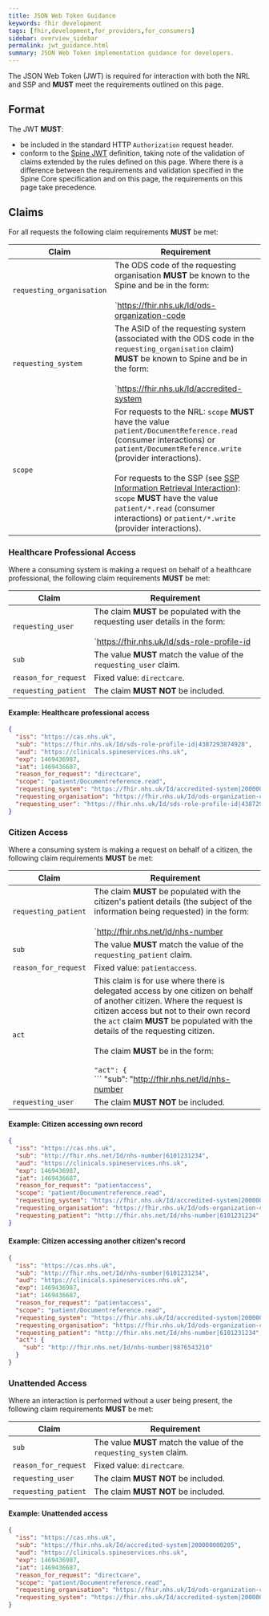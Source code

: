 ```yaml
---
title: JSON Web Token Guidance
keywords: fhir development
tags: [fhir,development,for_providers,for_consumers]
sidebar: overview_sidebar
permalink: jwt_guidance.html
summary: JSON Web Token implementation guidance for developers.
---
```


The JSON Web Token (JWT) is required for interaction with both the NRL and SSP and **MUST** meet the requirements outlined on this page.

## Format

The JWT **MUST**:

- be included in the standard HTTP `Authorization` request header.
- conform to the [Spine JWT](https://developer.nhs.uk/apis/spine-core/security_jwt.html) definition, taking note of the validation of claims extended by the rules defined on this page. Where there is a difference between the requirements and validation specified in the Spine Core specification and on this page, the requirements on this page take precedence.

## Claims

For all requests the following claim requirements **MUST** be met:

|Claim|Requirement|
|-----|-----------|
|`requesting_organisation`|The ODS code of the requesting organisation **MUST** be known to the Spine and be in the form:<br /><br />`https://fhir.nhs.uk/Id/ods-organization-code|[ODS_code]`|
|`requesting_system`|The ASID of the requesting system (associated with the ODS code in the `requesting_organisation` claim) **MUST** be known to Spine and be in the form:<br /><br />`https://fhir.nhs.uk/Id/accredited-system|[ASID]`|
|`scope`|For requests to the NRL: `scope` **MUST** have the value `patient/DocumentReference.read` (consumer interactions) or `patient/DocumentReference.write` (provider interactions).<br /><br />For requests to the SSP (see [SSP Information Retrieval Interaction](retrieval_ssp.html)): `scope` **MUST** have the value `patient/*.read` (consumer interactions) or `patient/*.write` (provider interactions).|

### Healthcare Professional Access

Where a consuming system is making a request on behalf of a healthcare professional, the following claim requirements **MUST** be met:

|Claim|Requirement|
|-----|-----------|
|`requesting_user`|The claim **MUST** be populated with the requesting user details in the form:<br /><br />`https://fhir.nhs.uk/Id/sds-role-profile-id|[sds_role_profile_id]`|
|`sub`|The value **MUST** match the value of the `requesting_user` claim.|
|`reason_for_request`|Fixed value: `directcare`.|
|`requesting_patient`|The claim **MUST NOT** be included.|

#### Example: Healthcare professional access

```json
{
  "iss": "https://cas.nhs.uk",
  "sub": "https://fhir.nhs.uk/Id/sds-role-profile-id|4387293874928",
  "aud": "https://clinicals.spineservices.nhs.uk",
  "exp": 1469436987,
  "iat": 1469436687,
  "reason_for_request": "directcare",
  "scope": "patient/Documentreference.read",
  "requesting_system": "https://fhir.nhs.uk/Id/accredited-system|200000000205",
  "requesting_organisation": "https://fhir.nhs.uk/Id/ods-organization-code|RXA", 
  "requesting_user": "https://fhir.nhs.uk/Id/sds-role-profile-id|4387293874928"
}
```

### Citizen Access

Where a consuming system is making a request on behalf of a citizen, the following claim requirements **MUST** be met:

|Claim|Requirement|
|-----|-----------|
|`requesting_patient`|The claim **MUST** be populated with the citizen's patient details (the subject of the information being requested) in the form:<br /><br />`http://fhir.nhs.net/Id/nhs-number|[nhs_number]`|
|`sub`|The value **MUST** match the value of the `requesting_patient` claim.|
|`reason_for_request`|Fixed value: `patientaccess`.|
|`act`|This claim is for use where there is delegated access by one citizen on behalf of another citizen. Where the request is citizen access but not to their own record the `act` claim **MUST** be populated with the details of the requesting citizen.<br/><br/>The claim **MUST** be in the form:<br/><br/>```"act": {```<br />```   "sub": "http://fhir.nhs.net/Id/nhs-number|[nhs_number]"```<br />```}```|
|`requesting_user`|The claim **MUST NOT** be included.|

#### Example: Citizen accessing own record

```json
{
  "iss": "https://cas.nhs.uk",
  "sub": "http://fhir.nhs.net/Id/nhs-number|6101231234",
  "aud": "https://clinicals.spineservices.nhs.uk",
  "exp": 1469436987,
  "iat": 1469436687,
  "reason_for_request": "patientaccess",
  "scope": "patient/Documentreference.read",
  "requesting_system": "https://fhir.nhs.uk/Id/accredited-system|200000000205",
  "requesting_organisation": "https://fhir.nhs.uk/Id/ods-organization-code|RXA", 
  "requesting_patient": "http://fhir.nhs.net/Id/nhs-number|6101231234"
}
```

#### Example: Citizen accessing another citizen's record

```json
{
  "iss": "https://cas.nhs.uk",
  "sub": "http://fhir.nhs.net/Id/nhs-number|6101231234",
  "aud": "https://clinicals.spineservices.nhs.uk",
  "exp": 1469436987,
  "iat": 1469436687,
  "reason_for_request": "patientaccess",
  "scope": "patient/Documentreference.read",
  "requesting_system": "https://fhir.nhs.uk/Id/accredited-system|200000000205",
  "requesting_organisation": "https://fhir.nhs.uk/Id/ods-organization-code|RXA", 
  "requesting_patient": "http://fhir.nhs.net/Id/nhs-number|6101231234",
  "act": {
    "sub": "http://fhir.nhs.net/Id/nhs-number|9876543210"
  }
}
```

### Unattended Access

Where an interaction is performed without a user being present, the following claim requirements **MUST** be met:

|Claim|Requirement|
|-----|-----------|
|`sub`|The value **MUST** match the value of the `requesting_system` claim.|
|`reason_for_request`|Fixed value: `directcare`.|
|`requesting_user`|The claim **MUST NOT** be included.|
|`requesting_patient`|The claim **MUST NOT** be included.|

#### Example: Unattended access

```json
{
  "iss": "https://cas.nhs.uk",
  "sub": "https://fhir.nhs.uk/Id/accredited-system|200000000205",
  "aud": "https://clinicals.spineservices.nhs.uk",
  "exp": 1469436987,
  "iat": 1469436687,
  "reason_for_request": "directcare",
  "scope": "patient/Documentreference.read",
  "requesting_organisation": "https://fhir.nhs.uk/Id/ods-organization-code|RXA",
  "requesting_system": "https://fhir.nhs.uk/Id/accredited-system|200000000205"
}
```
